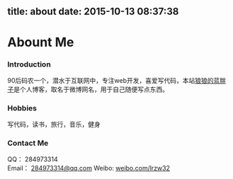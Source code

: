 title: about
date: 2015-10-13 08:37:38
---

# Abount Me

### Introduction
90后码农一个，潜水于互联网中，专注web开发，喜爱写代码，本站[狼狼的蓝胖子](luopq.com)是个人博客，取名于微博网名，用于自己随便写点东西。

### Hobbies
写代码，读书，旅行，音乐，健身

### Contact Me
QQ： 284973314  
Email： 284973314@qq.com
Weibo:  [weibo.com/lrzw32](weibo.com/lrzw32)